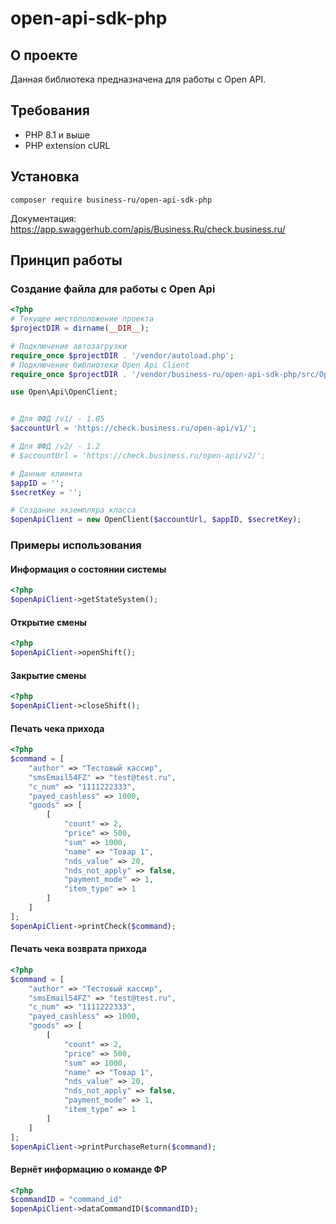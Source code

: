 # open-api-sdk-php

## О проекте

Данная библиотека предназначена для работы с Open API.

## Требования

* PHP 8.1 и выше
* PHP extension cURL

## Установка

```
composer require business-ru/open-api-sdk-php
```

Документация: https://app.swaggerhub.com/apis/Business.Ru/check.business.ru/

## Принцип работы

### Создание файла для работы с Open Api

```php
<?php
# Текущее местоположение проекта
$projectDIR = dirname(__DIR__);

# Подключение автозагрузки
require_once $projectDIR . '/vendor/autoload.php';
# Подключение библиотеки Open Api Client
require_once $projectDIR . '/vendor/business-ru/open-api-sdk-php/src/OpenClient.php';

use Open\Api\OpenClient;


# Для ФФД /v1/ - 1.05
$accountUrl = 'https://check.business.ru/open-api/v1/';

# Для ФФД /v2/ - 1.2
# $accountUrl = 'https://check.business.ru/open-api/v2/';

# Данные клиента
$appID = '';
$secretKey = '';

# Создание экземпляра класса
$openApiClient = new OpenClient($accountUrl, $appID, $secretKey);
```

### Примеры использования

#### Информация о состоянии системы

```php
<?php
$openApiClient->getStateSystem();
```

#### Открытие смены

```php
<?php
$openApiClient->openShift();
```

#### Закрытие смены

```php
<?php
$openApiClient->closeShift();
```

#### Печать чека прихода

```php
<?php
$command = [
    "author" => "Тестовый кассир",
    "smsEmail54FZ" => "test@test.ru",
    "c_num" => "1111222333",
    "payed_cashless" => 1000,
    "goods" => [
        [
            "count" => 2,
            "price" => 500,
            "sum" => 1000,
            "name" => "Товар 1",
            "nds_value" => 20,
            "nds_not_apply" => false,
            "payment_mode" => 1,
            "item_type" => 1
        ]
    ]
];
$openApiClient->printCheck($command);
```

#### Печать чека возврата прихода

```php
<?php
$command = [
    "author" => "Тестовый кассир",
    "smsEmail54FZ" => "test@test.ru",
    "c_num" => "1111222333",
    "payed_cashless" => 1000,
    "goods" => [
        [
            "count" => 2,
            "price" => 500,
            "sum" => 1000,
            "name" => "Товар 1",
            "nds_value" => 20,
            "nds_not_apply" => false,
            "payment_mode" => 1,
            "item_type" => 1
        ]
    ]
];
$openApiClient->printPurchaseReturn($command);
```

#### Вернёт информацию о команде ФР

```php
<?php
$commandID = "command_id"
$openApiClient->dataCommandID($commandID);
```
